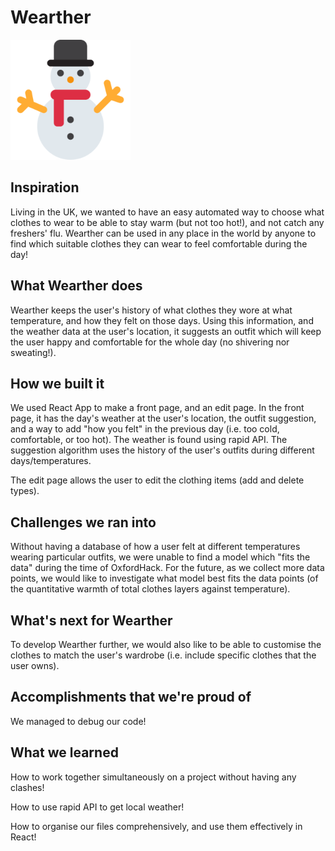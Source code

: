 # Wearther
![wearther logo](public/logo192.png)

## Inspiration

Living in the UK, we wanted to have an easy automated way to choose what clothes to wear to be able to stay warm  (but not too hot!), and not catch any freshers' flu. Wearther can be used in any place in the world by anyone to find which suitable clothes they can wear to feel comfortable during the day!

## What Wearther does

Wearther keeps the user's history of what clothes they wore at what temperature, and how they felt on those days. Using this information, and the weather data at the user's location, it suggests an outfit which will keep the user happy and comfortable for the whole day (no shivering nor sweating!).

## How we built it

We used React App to make a front page, and an edit page. In the front page, it has the day's weather at the user's location, the outfit suggestion, and a way to add "how you felt" in the previous day (i.e. too cold, comfortable, or too hot). The weather is found using rapid API. The suggestion algorithm uses the history of the user's outfits during different days/temperatures.

The edit page allows the user to edit the clothing items (add and delete types).

## Challenges we ran into

Without having a database of how a user felt at different temperatures wearing particular outfits, we were unable to find a model which "fits the data" during the time of OxfordHack. For the future, as we collect more data points, we would like to investigate what model best fits the data points (of the quantitative warmth of total clothes layers against temperature).

## What's next for Wearther

To develop Wearther further, we would also like to be able to customise the clothes to match the user's wardrobe (i.e. include specific clothes that the user owns).

## Accomplishments that we're proud of

We managed to debug our code!

## What we learned

How to work together simultaneously on a project without having any clashes!

How to use rapid API to get local weather!

How to organise our files comprehensively, and use them effectively in React!
